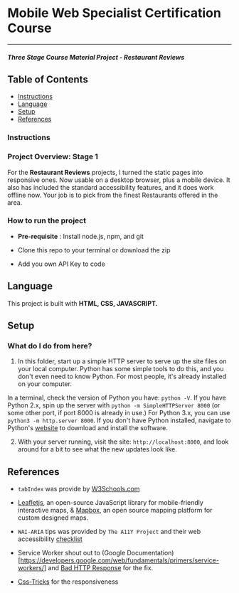 # Mobile Web Specialist Certification Course
---
#### _Three Stage Course Material Project - Restaurant Reviews_

## Table of Contents
* [Instructions](#Instructions)
* [Language](#Language)
* [Setup](#Setup)
* [References](#Reference)

### Instructions


### Project Overview: Stage 1

For the **Restaurant Reviews** projects, I turned the static pages into responsive ones. Now usable on a desktop browser, plus a mobile device. It also has included the standard accessibility features, and it does work offline now. Your job is to pick from the finest Restaurants offered in the area.


### How to run the project

* **Pre-requisite** : Install node.js, npm, and git

* Clone this repo to your terminal or download the zip

* Add you own API Key to code


## Language

This project is built with **HTML, CSS, JAVASCRIPT.**

## Setup
### What do I do from here?

1. In this folder, start up a simple HTTP server to serve up the site files on your local computer. Python has some simple tools to do this, and you don't even need to know Python. For most people, it's already installed on your computer.

In a terminal, check the version of Python you have: `python -V`. If you have Python 2.x, spin up the server with `python -m SimpleHTTPServer 8000` (or some other port, if port 8000 is already in use.) For Python 3.x, you can use `python3 -m http.server 8000`. If you don't have Python installed, navigate to Python's [website](https://www.python.org/) to download and install the software.

2. With your server running, visit the site: `http://localhost:8000`, and look around for a bit to see what the new updates look like.

## References

* `tabIndex` was provide by
[W3Schools.com](https://www.w3schools.com/jsref/prop_html_tabindex.asp)

* [Leafletjs](https://leafletjs.com/), an open-source JavaScript library for mobile-friendly interactive maps, & [Mapbox](https://www.mapbox.com/), an open source mapping platform for custom designed maps.

* `WAI-ARIA` tips was provided by `The A11Y Project` and their web accessibility
  [checklist](https://a11yproject.com/checklist)

* Service Worker shout out to (Google Documentation)[https://developers.google.com/web/fundamentals/primers/service-workers/] and [Bad HTTP Response](https://github.com/vuejs-templates/webpack/issues/446) for the fix.

* [Css-Tricks](https://css-tricks.com/almanac/) for the responsiveness
